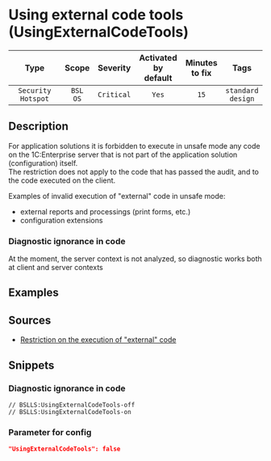 # Using external code tools (UsingExternalCodeTools)

|            Type             |    Scope    |  Severity   |    Activated<br>by default    |    Minutes<br>to fix    |             Tags             |
|:--------------------------:|:-----------------------------:|:-----------:|:------------------------------:|:-----------------------------------:|:----------------------------:|
| `Security Hotspot` |         `BSL`<br>`OS`         | `Critical` |              `Yes`              |                `15`                 |    `standard`<br>`design`    |

<!-- Блоки выше заполняются автоматически, не трогать -->
## Description
<!-- Описание диагностики заполняется вручную. Необходимо понятным языком описать смысл и схему работу -->

For application solutions it is forbidden to execute in unsafe mode any code on the 1C:Enterprise server that is not part of the application solution (configuration) itself.  
The restriction does not apply to the code that has passed the audit, and to the code executed on the client.

Examples of invalid execution of "external" code in unsafe mode:

* external reports and processings (print forms, etc.)
* configuration extensions

### Diagnostic ignorance in code

At the moment, the server context is not analyzed, so diagnostic works both at client and server contexts

## Examples
<!-- В данном разделе приводятся примеры, на которые диагностика срабатывает, а также можно привести пример, как можно исправить ситуацию -->

## Sources
<!-- Необходимо указывать ссылки на все источники, из которых почерпнута информация для создания диагностики -->


* [Restriction on the execution of "external" code](https://its.1c.ru/db/v8std#content:669:hdoc)

## Snippets

<!-- Блоки ниже заполняются автоматически, не трогать -->
### Diagnostic ignorance in code

```bsl
// BSLLS:UsingExternalCodeTools-off
// BSLLS:UsingExternalCodeTools-on
```

### Parameter for config

```json
"UsingExternalCodeTools": false
```
